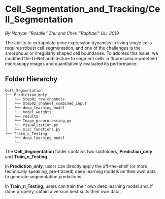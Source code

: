 # Cell_Segmentation_and_Tracking/Cell_Segmentation
*By Nanyan "Rosalie" Zhu and Chen "Raphael" Liu, 2019*

The ability to extrapolate gene expression dynamics in living single cells requires robust cell segmentation, and one of the challenges is the amorphous or irregularly shaped cell boundaries. To address this issue, we modified the U-Net architecture to segment cells in fluorescence widefield microscopy images and quantitatively evaluated its performance.

## Folder Hierarchy
```
Cell_Segmentation
├── Prediction_only
│   └── Step01_raw_channels
│   └── Step02_channel_combined_input
│   └── deep_learning_model
│   └── model_weights
│   └── results
│   └── Image_preprocessing.py
│   └── Visualization.py
│   └── misc_functions.py
└── Train_n_Testing
    └── deep_learning_model
    └── ...
```

The **Cell_Segmentation** folder contains two subfolders, **Prediction_only** and **Train_n_Testing**.

In **Prediction_only**, users can directly apply the off-the-shelf (or more technically speaking, pre-trained) deep learning models on their own data to generate segmentation predictions. 

In **Train_n_Testing**, users can train their own deep learning model and, if done properly, obtain a version best suits their own data.
